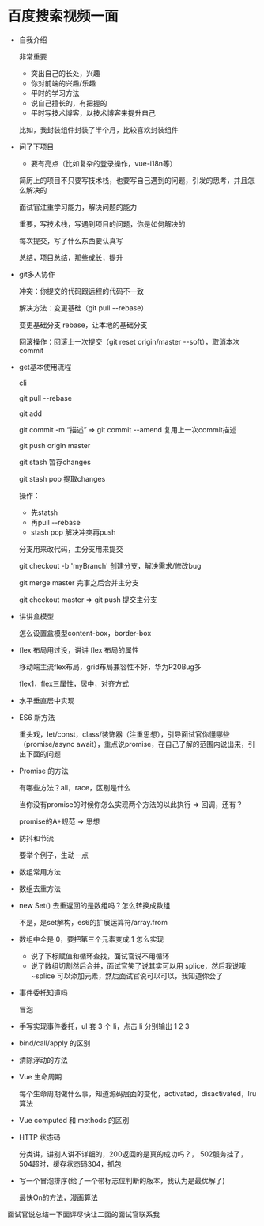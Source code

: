 # 百度搜索视频一面  
- 自我介绍  

  非常重要

  - 突出自己的长处，兴趣
  - 你对前端的兴趣/乐趣
  - 平时的学习方法
  - 说自己擅长的，有把握的
  - 平时写技术博客，以技术博客来提升自己

  比如，我封装组件封装了半个月，比较喜欢封装组件

- 问了下项目  

  - 要有亮点（比如复杂的登录操作，vue-i18n等）

  简历上的项目不只要写技术栈，也要写自己遇到的问题，引发的思考，并且怎么解决的

  面试官注重学习能力，解决问题的能力

  重要，写技术栈，写遇到项目的问题，你是如何解决的

  每次提交，写了什么东西要认真写

  总结，项目总结，那些成长，提升

- git多人协作

  冲突：你提交的代码跟远程的代码不一致

  解决方法：变更基础（git pull --rebase）

  变更基础分支 rebase，让本地的基础分支

  回滚操作：回滚上一次提交（git reset origin/master --soft），取消本次commit

- get基本使用流程

  cli

  git pull --rebase

  git add

  git commit -m “描述” => git commit --amend 复用上一次commit描述

  git push origin master

  git stash 暂存changes

  git stash pop 提取changes

  操作：

  - 先statsh
  - 再pull --rebase
  - stash pop 解决冲突再push

  分支用来改代码，主分支用来提交

  git checkout -b 'myBranch' 创建分支，解决需求/修改bug

  git merge master 完事之后合并主分支

  git checkout master => git push 提交主分支

- 讲讲盒模型  

  怎么设置盒模型content-box，border-box

- flex 布局用过没，讲讲 flex 布局的属性  

  移动端主流flex布局，grid布局兼容性不好，华为P20Bug多

  flex1，flex三属性，居中，对齐方式

- 水平垂直居中实现 

- ES6 新方法  

  重头戏，let/const，class/装饰器（注重思想），引导面试官你懂哪些（promise/async await），重点说promise，在自己了解的范围内说出来，引出下面的问题

- Promise 的方法  

  有哪些方法？all，race，区别是什么

  当你没有promise的时候你怎么实现两个方法的以此执行 => 回调，还有？

  promise的A+规范 => 思想

- 防抖和节流  

  要举个例子，生动一点

- 数组常用方法  

- 数组去重方法  

- new Set() 去重返回的是数组吗？怎么转换成数组  

  不是，是set解构，es6的扩展运算符/array.from

- 数组中全是 0，要把第三个元素变成 1 怎么实现  
  - 说了下标赋值和循环查找，面试官说不用循环  
  - 说了数组切割然后合并，面试官笑了说其实可以用 splice，然后我说哦~splice 可以添加元素，然后面试官说可以可以，我知道你会了  
  
- 事件委托知道吗  

  冒泡

- 手写实现事件委托，ul 套 3 个 li，点击 li 分别输出 1 2 3  

- bind/call/apply 的区别  

- 清除浮动的方法  

- Vue 生命周期  

  每个生命周期做什么事，知道源码层面的变化，activated，disactivated，lru算法

- Vue computed 和 methods 的区别  

- HTTP 状态码  

  分类讲，讲别人讲不详细的，200返回的是真的成功吗？， 502服务挂了， 504超时，缓存状态码304，抓包

- 写一个冒泡排序(给了一个带标志位判断的版本，我认为是最优解了)  

  最快On的方法，漫画算法

面试官说总结一下面评尽快让二面的面试官联系我  
